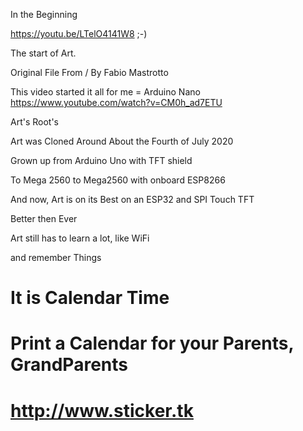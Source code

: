 In the Beginning

https://youtu.be/LTelO4141W8 ;-)


The start of Art.

 Original File From / By Fabio Mastrotto 

This video started it all for me = Arduino Nano 
https://www.youtube.com/watch?v=CM0h_ad7ETU


Art's Root's


Art was Cloned Around About the Fourth of July 2020

Grown up from Arduino Uno with TFT shield

To Mega 2560 to Mega2560 with onboard ESP8266

And now, Art is on its Best on an ESP32 and SPI Touch TFT 

Better then Ever

Art still has to learn a lot, like WiFi

and remember Things



                      
                      
# It is Calendar Time
# Print a Calendar for your Parents, GrandParents
# http://www.sticker.tk
